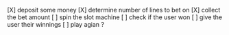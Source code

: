 [X] deposit some money
[X] determine number of lines to bet on
[X] collect the bet amount
[ ] spin the slot machine
[ ] check if the user won
[ ] give the user their winnings
[ ] play agian ?
